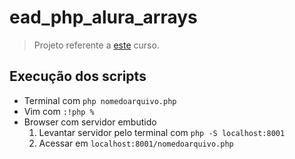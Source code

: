 # ead_php_alura_arrays

> Projeto referente a [este](https://cursos.alura.com.br/course/php-arrays) curso.

## Execução dos scripts

- Terminal com `php nomedoarquivo.php`
- Vim com `:!php %`
- Browser com servidor embutido
    1. Levantar servidor pelo terminal com `php -S localhost:8001`
    2. Acessar em `localhost:8001/nomedoarquivo.php`
